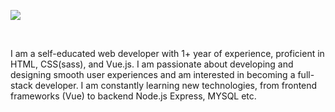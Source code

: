 <img src="https://nordhype.com/githubImages/intro-1.jpg"></img>

<br>
<p>I am a self-educated web developer with 1+ year of experience, proficient in HTML, CSS(sass), and Vue.js. I am passionate about developing and designing smooth user experiences and am interested in becoming a full-stack developer. I am constantly learning new technologies, from frontend frameworks (Vue) to backend Node.js Express, MYSQL etc. </p>


 

